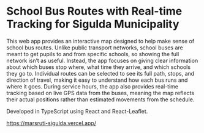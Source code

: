 # School Bus Routes with Real-time Tracking for Sigulda Municipality

This web app provides an interactive map designed to help make sense of school bus routes. Unlike public transport networks, school buses are meant to get pupils to and from specific schools, so showing the full network isn’t as useful. Instead, the app focuses on giving clear information about which buses stop where, what time they arrive, and which schools they go to. Individual routes can be selected to see its full path, stops, and direction of travel, making it easy to understand how each bus runs and where it goes. During service hours, the app also provides real-time tracking based on live GPS data from the buses, meaning the map reflects their actual positions rather than estimated movements from the schedule.

Developed in TypeScript using React and React-Leaflet.

https://marsruti-sigulda.vercel.app/
